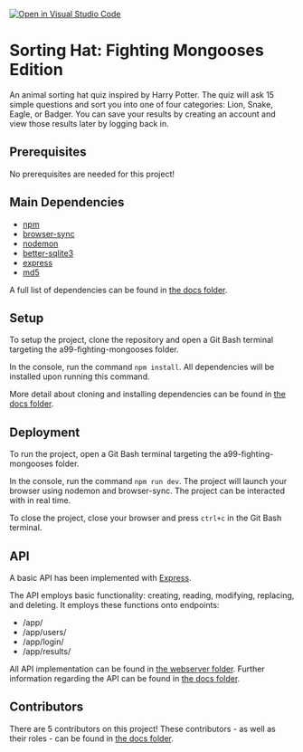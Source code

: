 [![Open in Visual Studio Code](https://classroom.github.com/assets/open-in-vscode-f059dc9a6f8d3a56e377f745f24479a46679e63a5d9fe6f495e02850cd0d8118.svg)](https://classroom.github.com/online_ide?assignment_repo_id=6431709&assignment_repo_type=AssignmentRepo)

# Sorting Hat: Fighting Mongooses Edition

An animal sorting hat quiz inspired by Harry Potter. The quiz will ask 15 simple questions and sort you into one of four categories: Lion, Snake, Eagle, or Badger.
You can save your results by creating an account and view those results later by logging back in.

## Prerequisites

No prerequisites are needed for this project!

## Main Dependencies

- [npm](https://www.npmjs.com/)
- [browser-sync](https://browsersync.io/)
- [nodemon](https://www.npmjs.com/package/nodemon)
- [better-sqlite3](https://www.npmjs.com/package/better-sqlite3)
- [express](https://expressjs.com/)
- [md5](https://www.npmjs.com/package/md5)

A full list of dependencies can be found in [the docs folder](docs/doc.txt).

## Setup

To setup the project, clone the repository and open a Git Bash terminal targeting the a99-fighting-mongooses folder.

In the console, run the command `npm install`. All dependencies will be installed upon running this command.

More detail about cloning and installing dependencies can be found in [the docs folder](docs/doc.txt).

## Deployment

To run the project, open a Git Bash terminal targeting the a99-fighting-mongooses folder.

In the console, run the command `npm run dev`. The project will launch your browser using nodemon and browser-sync.
The project can be interacted with in real time.

To close the project, close your browser and press `ctrl+c` in the Git Bash terminal.

## API

A basic API has been implemented with [Express](https://expressjs.com/).

The API employs basic functionality: creating, reading, modifying, replacing, and deleting. It employs these functions onto endpoints:
- /app/
- /app/users/
- /app/login/
- /app/results/

All API implementation can be found in [the webserver folder](./webserver). Further information regarding the API can be found in [the docs folder](docs/doc.txt).

## Contributors

There are 5 contributors on this project! These contributors - as well as their roles - can be found in [the docs folder](docs/doc.txt).
